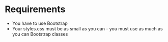# Requirements
- You have to use Bootstrap
- Your styles.css must be as small as you can - you must use as much as you can Bootstrap classes

